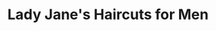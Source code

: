 ---
title: "Lady Jane's Haircuts for Men"
url: /buffalo/lady-janes-haircuts-for-men/
shop: hairdresser
---
